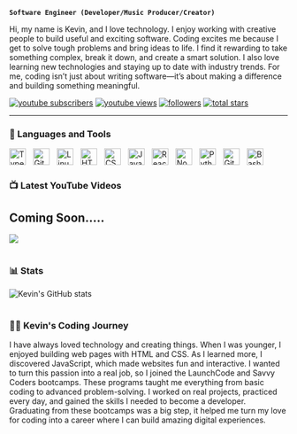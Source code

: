 **`Software Engineer (Developer/Music Producer/Creator)`**

Hi, my name is Kevin, and I love technology. I enjoy working with creative people to build useful and exciting software. Coding excites me because I get to solve tough problems and bring ideas to life. I find it rewarding to take something complex, break it down, and create a smart solution. I also love learning new technologies and staying up to date with industry trends. For me, coding isn’t just about writing software—it’s about making a difference and building something meaningful.

   <p align="left">
      <a href="http://www.youtube.com/@TechManKev?sub_confirmation=1">
         <img alt="youtube subscribers" title="Subscribe to my YouTube channel" src="https://custom-icon-badges.demolab.com/youtube/channel/subscribers/UCZ0UEoP6GaBObpxo2Hb1DLg?color=%23E05D44&label=SUBSCRIBE&logo=video&logoColor=white&style=for-the-badge&labelColor=CE4630"/></a> 
      <a href="http://www.youtube.com/@TechManKev">
         <img alt="youtube views" title="YouTube views" src="https://custom-icon-badges.demolab.com/youtube/channel/views/UCZ0UEoP6GaBObpxo2Hb1DLg?color=%23E1AD0E&logo=eye&logoColor=white&style=for-the-badge&labelColor=C79600"/></a> 
      <a href="https://github.com/ktown5422?tab=followers">
         <img alt="followers" title="Follow me on Github" src="https://custom-icon-badges.demolab.com/github/followers/ktown5422?color=236ad3&labelColor=1155ba&style=for-the-badge&logo=person-add&label=Follow&logoColor=white"/></a>
      <a href="https://github.com/ktown5422?tab=repositories&sort=stargazers">
         <img alt="total stars" title="Total stars on GitHub" src="https://custom-icon-badges.demolab.com/github/stars/ktown5422?color=55960c&style=for-the-badge&labelColor=488207&logo=star"/></a>
   </p>

---

### 🧰 Languages and Tools

<img align="left" alt="TypeScript" width="30px" style="padding-right:10px;" src="https://cdn.jsdelivr.net/gh/devicons/devicon/icons/typescript/typescript-plain.svg" />
<img align="left" alt="Git" width="30px" style="padding-right:10px;" src="https://cdn.jsdelivr.net/gh/devicons/devicon/icons/git/git-original.svg" />
<img align="left" alt="Linux" width="30px" style="padding-right:10px;" src="https://cdn.jsdelivr.net/gh/devicons/devicon/icons/linux/linux-original.svg" />
<img align="left" alt="HTML" width="30px" style="padding-right:10px;" src="https://cdn.jsdelivr.net/gh/devicons/devicon/icons/html5/html5-plain.svg" />
<img align="left" alt="CSS" width="30px" style="padding-right:10px;" src="https://cdn.jsdelivr.net/gh/devicons/devicon/icons/css3/css3-plain.svg" />
<img align="left" alt="JavaScript" width="30px" style="padding-right:10px;" src="https://cdn.jsdelivr.net/gh/devicons/devicon/icons/javascript/javascript-plain.svg" />
<img align="left" alt="React" width="30px" style="padding-right:10px;" src="https://cdn.jsdelivr.net/gh/devicons/devicon/icons/react/react-original.svg" />
<img align="left" alt="NodeJS" width="30px" style="padding-right:10px;" src="https://cdn.jsdelivr.net/gh/devicons/devicon/icons/nodejs/nodejs-original.svg" />
<img align="left" alt="Python" width="30px" style="padding-right:10px;" src="https://cdn.jsdelivr.net/gh/devicons/devicon/icons/python/python-plain.svg" />
<img align="left" alt="GitHub" width="30px" style="padding-right:10px;" src="https://cdn.jsdelivr.net/gh/devicons/devicon/icons/github/github-original.svg" />
<img align="left" alt="Bash" width="30px" style="padding-right:10px;" src="https://cdn.jsdelivr.net/gh/devicons/devicon/icons/bash/bash-original.svg" />
<br />

#

### 📺 Latest YouTube Videos

<!-- BEGIN YOUTUBE-CARDS -->
## Coming Soon.....
<!-- END YOUTUBE-CARDS -->

[<img src="https://custom-icon-badges.demolab.com/badge/-Subscribe%20For%20More-red?style=for-the-badge&logo=video&logoColor=white"/>](http://www.youtube.com/@TechManKev?sub_confirmation=1)

#

### 📊 Stats

![Kevin's GitHub stats](https://github-readme-stats.vercel.app/api?username=ktown5422&show_icons=true&theme=gruvbox)

<!-- ![GitHub Streak](https://streak-stats.demolab.com?user=ktown5422&theme=gruvbox&border_radius=4.5) -->

#


 <summary><h3>👨‍💻 Kevin's Coding Journey</h3></summary>
I have always loved technology and creating things. When I was younger, I enjoyed building web pages with HTML and CSS. As I learned more, I discovered JavaScript, which made websites fun and interactive. I wanted to turn this passion into a real job, so I joined the LaunchCode and Savvy Coders bootcamps. These programs taught me everything from basic coding to advanced problem-solving. I worked on real projects, practiced every day, and gained the skills I needed to become a developer. Graduating from these bootcamps was a big step, it helped me turn my love for coding into a career where I can build amazing digital experiences.

[website]: https://www.kevintownson.vercel.app/
[youtube]: http://www.youtube.com/@TechManKev
